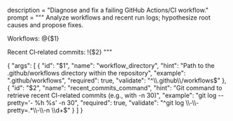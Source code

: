 description = "Diagnose and fix a failing GitHub Actions/CI workflow."
prompt = """
Analyze workflows and recent run logs; hypothesize root causes and propose fixes.


Workflows:
@{$1}


Recent CI‑related commits:
!{$2}
"""

{
  "args": [
    {
      "id": "$1",
      "name": "workflow_directory",
      "hint": "Path to the .github/workflows directory within the repository",
      "example": ".github/workflows",
      "required": true,
      "validate": "^\\.github\\/workflows$"
    },
    {
      "id": "$2",
      "name": "recent_commits_command",
      "hint": "Git command to retrieve recent CI-related commits (e.g., with -n 30)",
      "example": "git log --pretty='- %h %s' -n 30",
      "required": true,
      "validate": "^git log \\-\\-pretty=.*\\-\\-n \\d+$"
    }
  ]
}
